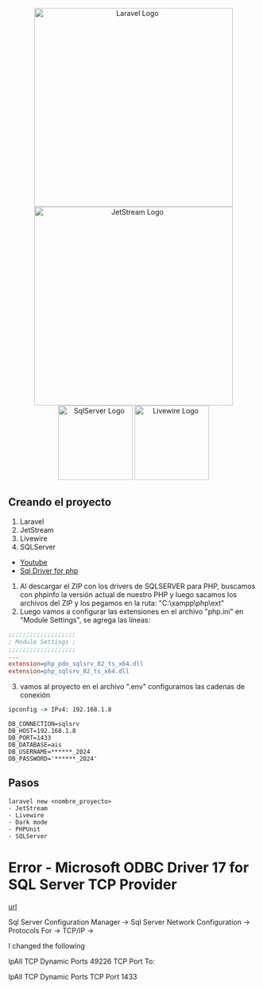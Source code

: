 <p align="center">
    <a href="https://laravel.com" target="_blank"><img src="https://raw.githubusercontent.com/laravel/art/master/logo-lockup/5%20SVG/2%20CMYK/1%20Full%20Color/laravel-logolockup-cmyk-red.svg" width="400" alt="Laravel Logo"></a>
    <a href="https://jetstream.laravel.com/introduction.html" target="_blank"><img src="https://jetstream.laravel.com/logo-dark.svg" width="400" alt="JetStream Logo"></a>
    <a href="https://www.microsoft.com/en-us/sql-server/sql-server-2022" target="_blank"><img src="https://www.svgrepo.com/show/303229/microsoft-sql-server-logo.svg" width="150" alt="SqlServer Logo"></a>
    <a href="https://laravel-livewire.com/" target="_blank"><img src="https://picperf.io/https://laravelnews.s3.amazonaws.com/images/laravel-livewire.png" width="150" alt="Livewire Logo"></a>
</p>

## Creando el proyecto

1. Laravel
2. JetStream
3. Livewire
4. SQLServer

- [Youtube](https://www.youtube.com/watch?v=9XXoBYh9HF8&ab_channel=Eduardo)
- [Sql Driver for php](https://learn.microsoft.com/en-us/sql/connect/php/download-drivers-php-sql-server?view=sql-server-ver16)

1. Al descargar el ZIP con los drivers de SQLSERVER para PHP, buscamos con phpinfo la versión actual de nuestro PHP y luego sacamos los archivos del ZIP y los pegamos en la ruta: "C:\xampp\php\ext"
2. Luego vamos a configurar las extensiones en el archivo "php.ini" en "Module Settings", se agrega las líneas: 

```php.ini
;;;;;;;;;;;;;;;;;;;
; Module Settings ;
;;;;;;;;;;;;;;;;;;;
...
extension=php_pdo_sqlsrv_82_ts_x64.dll
extension=php_sqlsrv_82_ts_x64.dll
```

3. vamos al proyecto en el archivo ".env" configuramos las cadenas de conexión

```cmd
ipconfig -> IPv4: 192.168.1.8
```

```.env
DB_CONNECTION=sqlsrv
DB_HOST=192.168.1.8
DB_PORT=1433
DB_DATABASE=ais
DB_USERNAME=******_2024
DB_PASSWORD='******_2024'
```

## Pasos

```console
laravel new <nombre_proyecto>
- JetStream
- Livewire
- Dark mode
- PHPUnit
- SQLServer
```

# Error - Microsoft ODBC Driver 17 for SQL Server TCP Provider

[url](https://es.stackoverflow.com/questions/272535/error-odbc-driver-17-for-sql-server-en-conexion-de-sql-server-con-laravel)

Sql Server Configuration Manager -> Sql Server Network Configuration -> Protocols For -> TCP/IP ->

I changed the following

IpAll
TCP Dynamic Ports 49226
TCP Port
To:

IpAll
TCP Dynamic Ports
TCP Port          1433
